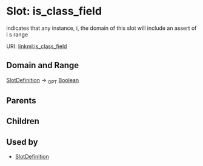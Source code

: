 
# Slot: is_class_field


indicates that any instance, i,  the domain of this slot will include an assert of i s range

URI: [linkml:is_class_field](https://w3id.org/linkml/is_class_field)


## Domain and Range

[SlotDefinition](SlotDefinition.md) ->  <sub>OPT</sub> [Boolean](types/Boolean.md)

## Parents


## Children


## Used by

 * [SlotDefinition](SlotDefinition.md)
